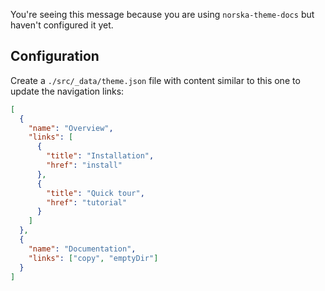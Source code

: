 You're seeing this message because you are using `norska-theme-docs` but haven't
configured it yet.

## Configuration

Create a `./src/_data/theme.json` file with content similar to this one to
update the navigation links:

```json
[
  {
    "name": "Overview",
    "links": [
      {
        "title": "Installation",
        "href": "install"
      },
      {
        "title": "Quick tour",
        "href": "tutorial"
      }
    ]
  },
  {
    "name": "Documentation",
    "links": ["copy", "emptyDir"]
  }
]
```
